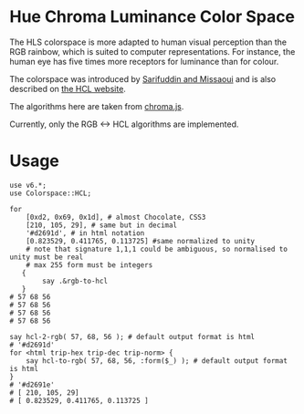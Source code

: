 # Hue Chroma Luminance Color Space

The HLS colorspace is more adapted to human visual perception than the RGB rainbow, which is suited to
computer representations. For instance, the human eye has five times more receptors for luminance than for
colour.

The colorspace was introduced by [Sarifuddin and Missaoui](https://pdfs.semanticscholar.org/206c/a4c4bb4a5b6c7b614b8a8f4461c0c6b87710.pdf?_ga=2.9335922.611436885.1505557968-1463367387.1505557968)
and is also described on [the HCL website](http://hclwizard.org/why-hcl/).

The algorithms here are taken from [chroma.js](https://github.com/gka/chroma.js).

Currently, only the RGB <-> HCL algorithms are implemented.

# Usage
```
use v6.*;
use Colorspace::HCL;

for
    [0xd2, 0x69, 0x1d], # almost Chocolate, CSS3
    [210, 105, 29], # same but in decimal
    '#d2691d', # in html notation
    [0.823529, 0.411765, 0.113725] #same normalized to unity
    # note that signature 1,1,1 could be ambiguous, so normalised to unity must be real
    # max 255 form must be integers
   {
        say .&rgb-to-hcl
   }
# 57 68 56
# 57 68 56
# 57 68 56
# 57 68 56

say hcl-2-rgb( 57, 68, 56 ); # default output format is html
# '#d2691d'
for <html trip-hex trip-dec trip-norm> {
    say hcl-to-rgb( 57, 68, 56, :form($_) ); # default output format is html
}
# '#d2691e'
# [ 210, 105, 29]
# [ 0.823529, 0.411765, 0.113725 ]
```
